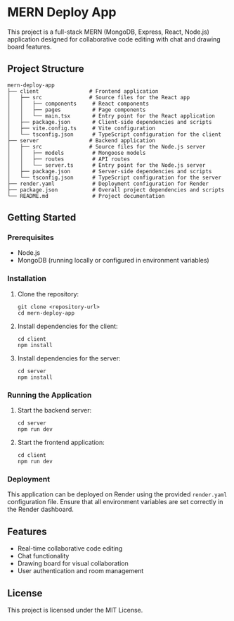 # MERN Deploy App

This project is a full-stack MERN (MongoDB, Express, React, Node.js) application designed for collaborative code editing with chat and drawing board features.

## Project Structure

```
mern-deploy-app
├── client                # Frontend application
│   ├── src               # Source files for the React app
│   │   ├── components     # React components
│   │   ├── pages          # Page components
│   │   └── main.tsx       # Entry point for the React application
│   ├── package.json       # Client-side dependencies and scripts
│   ├── vite.config.ts     # Vite configuration
│   └── tsconfig.json      # TypeScript configuration for the client
├── server                # Backend application
│   ├── src               # Source files for the Node.js server
│   │   ├── models         # Mongoose models
│   │   ├── routes         # API routes
│   │   └── server.ts      # Entry point for the Node.js server
│   ├── package.json       # Server-side dependencies and scripts
│   └── tsconfig.json      # TypeScript configuration for the server
├── render.yaml            # Deployment configuration for Render
├── package.json           # Overall project dependencies and scripts
└── README.md              # Project documentation
```

## Getting Started

### Prerequisites

- Node.js
- MongoDB (running locally or configured in environment variables)

### Installation

1. Clone the repository:
   ```
   git clone <repository-url>
   cd mern-deploy-app
   ```

2. Install dependencies for the client:
   ```
   cd client
   npm install
   ```

3. Install dependencies for the server:
   ```
   cd server
   npm install
   ```

### Running the Application

1. Start the backend server:
   ```
   cd server
   npm run dev
   ```

2. Start the frontend application:
   ```
   cd client
   npm run dev
   ```

### Deployment

This application can be deployed on Render using the provided `render.yaml` configuration file. Ensure that all environment variables are set correctly in the Render dashboard.

## Features

- Real-time collaborative code editing
- Chat functionality
- Drawing board for visual collaboration
- User authentication and room management

## License

This project is licensed under the MIT License.